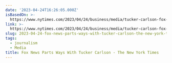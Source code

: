 ```yaml
---
date: '2023-04-24T16:26:05.000Z'
isBasedOn: >-
  https://www.nytimes.com/2023/04/24/business/media/tucker-carlson-fox-news.html?smid=tw-nytimes&smtyp=cur
link: >-
  https://www.nytimes.com/2023/04/24/business/media/tucker-carlson-fox-news.html?smid=tw-nytimes&smtyp=cur
slug: 2023-04-24-fox-news-parts-ways-with-tucker-carlson-the-new-york-times
tags:
  - journalism
  - Media
title: Fox News Parts Ways With Tucker Carlson - The New York Times
---
```


